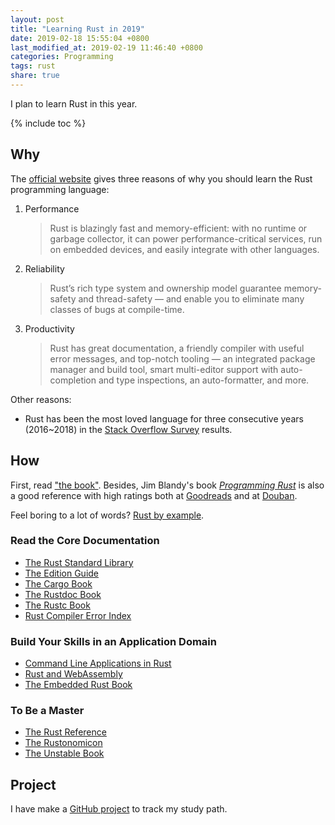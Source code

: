 ```yaml
---
layout: post
title: "Learning Rust in 2019"
date: 2019-02-18 15:55:04 +0800
last_modified_at: 2019-02-19 11:46:40 +0800
categories: Programming
tags: rust
share: true
---
```


I plan to learn Rust in this year.

{% include toc %}

## Why

The [official website](https://www.rust-lang.org/) gives three reasons of why you should learn the Rust programming language:

1. Performance

    > Rust is blazingly fast and memory-efficient: with no runtime or garbage collector, it can power performance-critical services, run on embedded devices, and easily integrate with other languages.

2. Reliability

    > Rust’s rich type system and ownership model guarantee memory-safety and thread-safety — and enable you to eliminate many classes of bugs at compile-time.

3. Productivity

    > Rust has great documentation, a friendly compiler with useful error messages, and top-notch tooling — an integrated package manager and build tool, smart multi-editor support with auto-completion and type inspections, an auto-formatter, and more.

Other reasons:

- Rust has been the most loved language for three consecutive years (2016~2018) in the [Stack Overflow Survey](https://insights.stackoverflow.com/survey/) results.

## How

First, read ["the book"](https://doc.rust-lang.org/book/). Besides, Jim Blandy's book [*Programming Rust*](http://shop.oreilly.com/product/0636920040385.do) is also a good reference with high ratings both at [Goodreads](https://www.goodreads.com/book/show/25550614-programming-rust) and at [Douban](https://book.douban.com/subject/26616762/).

Feel boring to a lot of words? [Rust by example](https://doc.rust-lang.org/stable/rust-by-example/).

### Read the Core Documentation

- [The Rust Standard Library](https://doc.rust-lang.org/std/index.html)
- [The Edition Guide](https://doc.rust-lang.org/edition-guide/index.html)
- [The Cargo Book](https://doc.rust-lang.org/cargo/index.html)
- [The Rustdoc Book](https://doc.rust-lang.org/rustdoc/index.html)
- [The Rustc Book](https://doc.rust-lang.org/rustc/index.html)
- [Rust Compiler Error Index](https://doc.rust-lang.org/error-index.html)

### Build Your Skills in an Application Domain

- [Command Line Applications in Rust](https://rust-lang-nursery.github.io/cli-wg/)
- [Rust and WebAssembly](https://rustwasm.github.io/book/)
- [The Embedded Rust Book](https://rust-embedded.github.io/book/)

### To Be a Master

- [The Rust Reference](https://doc.rust-lang.org/reference/index.html)
- [The Rustonomicon](https://doc.rust-lang.org/nomicon/index.html)
- [The Unstable Book](https://doc.rust-lang.org/unstable-book/index.html)

## Project

I have make a [GitHub project](https://github.com/users/songzivuong/projects/22) to track my study path.
